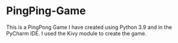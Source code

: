# PingPing-Game
This is a PingPong Game I have created using Python 3.9 and in the PyCharm IDE. I used the Kivy module to create the game.
